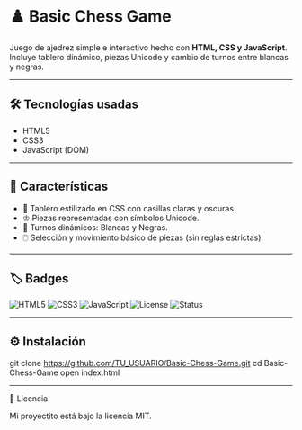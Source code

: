 # ♟️ Basic Chess Game

Juego de ajedrez simple e interactivo hecho con **HTML, CSS y JavaScript**.  
Incluye tablero dinámico, piezas Unicode y cambio de turnos entre blancas y negras.  

---

## 🛠️ Tecnologías usadas
- HTML5
- CSS3
- JavaScript (DOM)

---

## 🔖 Características
- 🎨 Tablero estilizado en CSS con casillas claras y oscuras.
- ♔ Piezas representadas con símbolos Unicode.
- 🔄 Turnos dinámicos: Blancas y Negras.
- 🖱️ Selección y movimiento básico de piezas (sin reglas estrictas).

---

## 🏷️ Badges

![HTML5](https://img.shields.io/badge/HTML5-orange?logo=html5&logoColor=white)
![CSS3](https://img.shields.io/badge/CSS3-blue?logo=css3&logoColor=white)
![JavaScript](https://img.shields.io/badge/JavaScript-yellow?logo=javascript&logoColor=black)
![License](https://img.shields.io/badge/License-MIT-green)
![Status](https://img.shields.io/badge/Status-Active-success)

---

## ⚙️ Instalación
git clone https://github.com/TU_USUARIO/Basic-Chess-Game.git
cd Basic-Chess-Game
open index.html


---

📜 Licencia

Mi proyectito está bajo la licencia MIT.
